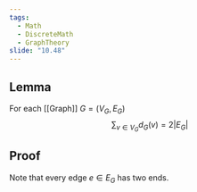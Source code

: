 ```yaml
---
tags:
  - Math
  - DiscreteMath
  - GraphTheory
slide: "10.48"
---
```

## Lemma
For each [[Graph]] $G=(V_G,E_G)$ $$\sum_{v\in V_G}d_G(v)=2|E_G|$$
## Proof
Note that every edge $e \in E_G$ has two ends.